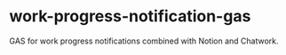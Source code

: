 # work-progress-notification-gas
GAS for work progress notifications combined with Notion and Chatwork.
